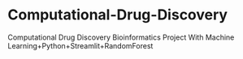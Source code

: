 # Computational-Drug-Discovery
Computational Drug Discovery  Bioinformatics Project With Machine Learning+Python+Streamlit+RandomForest

